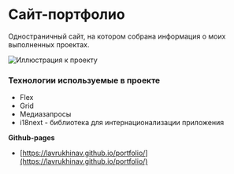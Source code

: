 # Сайт-портфолио
Одностраничный сайт, на котором собрана информация о моих выполненных проектах.

![Иллюстрация к проекту](https://github.com/LavrukhinaV/files/raw/main/portfolio.png)

### Технологии используемые в проекте
* Flex
* Grid
* Медиазапросы
* i18next - библиотека для интернационализации приложения


**Github-pages**

* [https://lavrukhinav.github.io/portfolio/](https://lavrukhinav.github.io/portfolio/)

